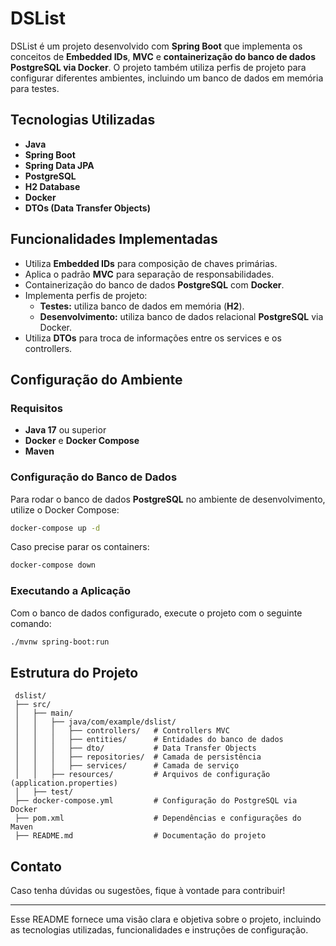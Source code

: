 # DSList

DSList é um projeto desenvolvido com **Spring Boot** que implementa os conceitos de **Embedded IDs**, **MVC** e **containerização do banco de dados PostgreSQL via Docker**. O projeto também utiliza perfis de projeto para configurar diferentes ambientes, incluindo um banco de dados em memória para testes.

## Tecnologias Utilizadas

- **Java**
- **Spring Boot**
- **Spring Data JPA**
- **PostgreSQL**
- **H2 Database**
- **Docker**
- **DTOs (Data Transfer Objects)**

## Funcionalidades Implementadas

- Utiliza **Embedded IDs** para composição de chaves primárias.
- Aplica o padrão **MVC** para separação de responsabilidades.
- Containerização do banco de dados **PostgreSQL** com **Docker**.
- Implementa perfis de projeto:
  - **Testes:** utiliza banco de dados em memória (**H2**).
  - **Desenvolvimento:** utiliza banco de dados relacional **PostgreSQL** via Docker.
- Utiliza **DTOs** para troca de informações entre os services e os controllers.

## Configuração do Ambiente

### Requisitos
- **Java 17** ou superior
- **Docker** e **Docker Compose**
- **Maven**

### Configuração do Banco de Dados

Para rodar o banco de dados **PostgreSQL** no ambiente de desenvolvimento, utilize o Docker Compose:

```sh
docker-compose up -d
```

Caso precise parar os containers:

```sh
docker-compose down
```

### Executando a Aplicação

Com o banco de dados configurado, execute o projeto com o seguinte comando:

```sh
./mvnw spring-boot:run
```

## Estrutura do Projeto

```
 dslist/
 ├── src/
 │   ├── main/
 │   │   ├── java/com/example/dslist/
 │   │   │   ├── controllers/   # Controllers MVC
 │   │   │   ├── entities/      # Entidades do banco de dados
 │   │   │   ├── dto/           # Data Transfer Objects
 │   │   │   ├── repositories/  # Camada de persistência
 │   │   │   ├── services/      # Camada de serviço
 │   │   ├── resources/         # Arquivos de configuração (application.properties)
 │   ├── test/                
 ├── docker-compose.yml         # Configuração do PostgreSQL via Docker
 ├── pom.xml                    # Dependências e configurações do Maven
 ├── README.md                  # Documentação do projeto
```

## Contato

Caso tenha dúvidas ou sugestões, fique à vontade para contribuir!

---

Esse README fornece uma visão clara e objetiva sobre o projeto, incluindo as tecnologias utilizadas, funcionalidades e instruções de configuração.

